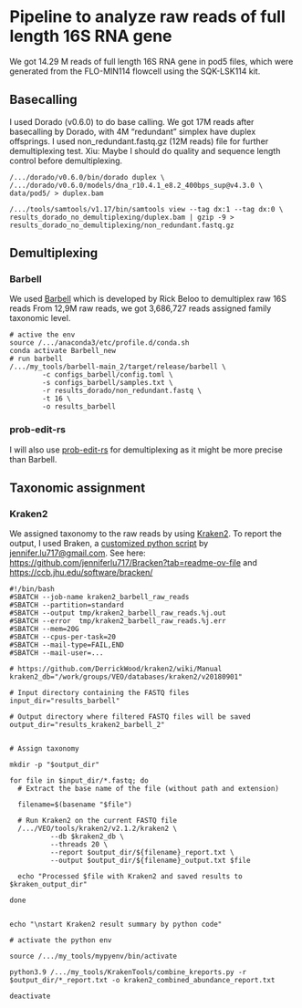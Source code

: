 # Pipeline to analyze raw reads of full length 16S RNA gene
We got 14.29 M reads of full length 16S RNA gene in pod5 files, which were generated from the FLO-MIN114 flowcell using the SQK-LSK114 kit.

## Basecalling
I used Dorado (v0.6.0) to do base calling.
We got 17M reads after basecalling by Dorado, with 4M “redundant” simplex have duplex offsprings. I used non_redundant.fastq.gz (12M reads) file for further demultiplexing test. 
Xiu: Maybe I should do quality and sequence length control before demultiplexing.
```
/.../dorado/v0.6.0/bin/dorado duplex \
/.../dorado/v0.6.0/models/dna_r10.4.1_e8.2_400bps_sup@v4.3.0 \
data/pod5/ > duplex.bam

/.../tools/samtools/v1.17/bin/samtools view --tag dx:1 --tag dx:0 \
results_dorado_no_demultiplexing/duplex.bam | gzip -9 > results_dorado_no_demultiplexing/non_redundant.fastq.gz
```
## Demultiplexing
### Barbell
We used [Barbell](https://github.com/rickbeeloo/barbell) which is developed by Rick Beloo to demultiplex raw 16S reads
From 12,9M raw reads, we got 3,686,727 reads assigned family taxonomic level.
```
# active the env
source /.../anaconda3/etc/profile.d/conda.sh
conda activate Barbell_new
# run barbell
/.../my_tools/barbell-main_2/target/release/barbell \
        -c configs_barbell/config.toml \
        -s configs_barbell/samples.txt \
        -r results_dorado/non_redundant.fastq \
        -t 16 \
        -o results_barbell
```

### prob-edit-rs
I will also use [prob-edit-rs](https://github.com/rickbeeloo/prob-edit-rs) for demultiplexing as it might be more precise than Barbell.

## Taxonomic assignment
### Kraken2
We assigned taxonomy to the raw reads by using [Kraken2](https://github.com/DerrickWood/kraken2/wiki/Manual). To report the output, I used Braken, a [customized python script](https://combine_kreports.py)  by jennifer.lu717@gmail.com. See here: https://github.com/jenniferlu717/Bracken?tab=readme-ov-file and https://ccb.jhu.edu/software/bracken/
```
#!/bin/bash
#SBATCH --job-name kraken2_barbell_raw_reads
#SBATCH --partition=standard
#SBATCH --output tmp/kraken2_barbell_raw_reads.%j.out
#SBATCH --error  tmp/kraken2_barbell_raw_reads.%j.err
#SBATCH --mem=20G
#SBATCH --cpus-per-task=20
#SBATCH --mail-type=FAIL,END
#SBATCH --mail-user=...

# https://github.com/DerrickWood/kraken2/wiki/Manual
kraken2_db="/work/groups/VEO/databases/kraken2/v20180901"

# Input directory containing the FASTQ files
input_dir="results_barbell"

# Output directory where filtered FASTQ files will be saved
output_dir="results_kraken2_barbell_2"


# Assign taxonomy

mkdir -p "$output_dir"

for file in $input_dir/*.fastq; do
  # Extract the base name of the file (without path and extension)

  filename=$(basename "$file")

  # Run Kraken2 on the current FASTQ file
  /.../VEO/tools/kraken2/v2.1.2/kraken2 \
          --db $kraken2_db \
          --threads 20 \
          --report $output_dir/${filename}_report.txt \
          --output $output_dir/${filename}_output.txt $file

  echo "Processed $file with Kraken2 and saved results to $kraken_output_dir"

done


echo "\nstart Kraken2 result summary by python code"

# activate the python env

source /.../my_tools/mypyenv/bin/activate

python3.9 /.../my_tools/KrakenTools/combine_kreports.py -r $output_dir/*_report.txt -o kraken2_combined_abundance_report.txt

deactivate
```


